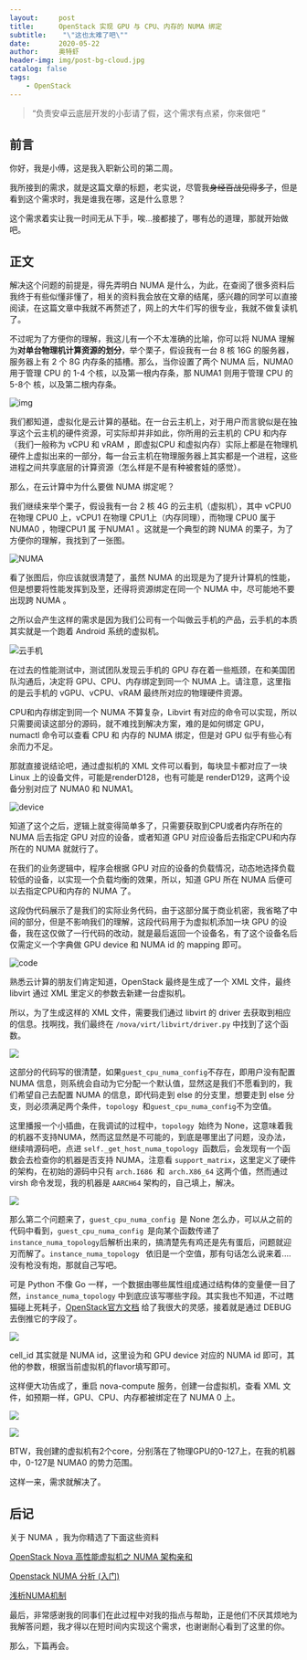 ```yaml
---
layout:     post
title:      OpenStack 实现 GPU 与 CPU、内存的 NUMA 绑定
subtitle:    "\"这也太难了吧\""
date:       2020-05-22
author:     奥特虾
header-img: img/post-bg-cloud.jpg
catalog: false
tags:
    - OpenStack
---
```


> “负责安卓云底层开发的小彭请了假，这个需求有点紧，你来做吧 ”



## 前言

你好，我是小傅，这是我入职新公司的第二周。

我所接到的需求，就是这篇文章的标题，老实说，尽管我~~身经百战见得多了~~，但是看到这个需求时，我是谁我在哪，这是什么意思？

这个需求着实让我一时间无从下手，唉...接都接了，哪有怂的道理，那就开始做吧。



## 正文

解决这个问题的前提是，得先弄明白 NUMA 是什么，为此，在查阅了很多资料后我终于有些似懂非懂了，相关的资料我会放在文章的结尾，感兴趣的同学可以直接阅读，在这篇文章中我就不再赘述了，网上的大牛们写的很专业，我就不做复读机了。



不过呢为了方便你的理解，我这儿有一个不太准确的比喻，你可以将 NUMA 理解为**对单台物理机计算资源的划分**，举个栗子，假设我有一台 8 核 16G 的服务器，服务器上有 2 个 8G 内存条的插槽。那么，当你设置了两个 NUMA 后，NUMA0 用于管理 CPU 的 1-4 个核，以及第一根内存条，那 NUMA1 则用于管理 CPU 的 5-8个 核，以及第二根内存条。



![img](https://ss2.bdstatic.com/70cFvnSh_Q1YnxGkpoWK1HF6hhy/it/u=1272062901,807942533&fm=26&gp=0.jpg)





我们都知道，虚拟化是云计算的基础。在一台云主机上，对于用户而言貌似是在独享这个云主机的硬件资源，可实际却并非如此，你所用的云主机的 CPU 和内存（我们一般称为 vCPU 和 vRAM ，即虚拟CPU 和虚拟内存）实际上都是在物理机硬件上虚拟出来的一部分，每一台云主机在物理服务器上其实都是一个进程，这些进程之间共享底层的计算资源（怎么样是不是有种被套娃的感觉）。



那么，在云计算中为什么要做 NUMA 绑定呢？



我们继续来举个栗子，假设我有一台 2 核 4G 的云主机（虚拟机），其中 vCPU0 在物理 CPU0 上，vCPU1 在物理 CPU1上（内存同理），而物理 CPU0 属于 NUMA0 ，物理CPU1 属 于NUMA1 。这就是一个典型的跨 NUMA 的栗子，为了方便你的理解，我找到了一张图。



![NUMA ](http://static.open-open.com/lib/uploadImg/20150323/20150323105252_596.png)





看了张图后，你应该就很清楚了，虽然 NUMA 的出现是为了提升计算机的性能，但是想要将性能发挥到及至，还得将资源绑定在同一个 NUMA 中，尽可能地不要出现跨 NUMA 。



之所以会产生这样的需求是因为我们公司有一个叫做云手机的产品，云手机的本质其实就是一个跑着 Android 系统的虚拟机。



![云手机 ](https://s1.ax1x.com/2020/05/22/YjEAKK.png)



在过去的性能测试中，测试团队发现云手机的 GPU 存在着一些瓶颈，在和美国团队沟通后，决定将 GPU、CPU、内存绑定到同一个 NUMA 上。请注意，这里指的是云手机的 vGPU、vCPU、vRAM 最终所对应的物理硬件资源。



CPU和内存绑定到同一个 NUMA 不算复杂，Libvirt 有对应的命令可以实现，所以只需要阅读这部分的源码，就不难找到解决方案，难的是如何绑定 GPU，numactl 命令可以查看 CPU 和 内存的 NUMA 绑定，但是对 GPU 似乎有些心有余而力不足。



那就直接说结论吧，通过虚拟机的 XML 文件可以看到，每块显卡都对应了一块 Linux 上的设备文件，可能是renderD128，也有可能是 renderD129，这两个设备分别对应了 NUMA0 和 NUMA1。



![device](https://s1.ax1x.com/2020/05/23/YjeSUg.png)



知道了这个之后，逻辑上就变得简单多了，只需要获取到CPU或者内存所在的 NUMA 后去指定 GPU 对应的设备，或者知道 GPU 对应设备后去指定CPU和内存所在的 NUMA 就就行了。



在我们的业务逻辑中，程序会根据 GPU 对应的设备的负载情况，动态地选择负载较低的设备，以实现一个负载均衡的效果，所以，知道 GPU 所在 NUMA 后便可以去指定CPU和内存的 NUMA 了。



这段伪代码展示了是我们的实际业务代码，由于这部分属于商业机密，我省略了中间的部分，但是不影响我们的理解，这段代码用于为虚拟机添加一块 GPU 的设备，我在这仅做了一行代码的改动，就是最后返回一个设备名，有了这个设备名后仅需定义一个字典做  GPU device 和 NUMA id 的 mapping 即可。



![code](https://s1.ax1x.com/2020/05/23/YjmT1A.png)





熟悉云计算的朋友们肯定知道，OpenStack 最终是生成了一个 XML 文件，最终 libvirt 通过 XML 里定义的参数去新建一台虚拟机。



所以，为了生成这样的 XML 文件，需要我们通过 libvirt 的 driver 去获取到相应的信息。找啊找，我们最终在 `/nova/virt/libvirt/driver.py` 中找到了这个函数。



![](https://s1.ax1x.com/2020/05/23/YjnVNF.png)



这部分的代码写的很清楚，如果` guest_cpu_numa_config `不存在，即用户没有配置 NUMA 信息，则系统会自动为它分配一个默认值，显然这是我们不愿看到的，我们希望自己去配置 NUMA 的信息，即代码走到 else 的分支里，想要走到 else 分支，则必须满足两个条件，`topology `和` guest_cpu_numa_config `不为空值。



这里播报一个小插曲，在我调试的过程中，`topology `始终为 None，这意味着我的机器不支持NUMA，然而这显然是不可能的，到底是哪里出了问题，没办法，继续啃源码吧，点进 `self._get_host_numa_topology `函数后，会发现有一个函数会去检查你的机器是否支持 NUMA，注意看 `support_matrix`，这里定义了硬件的架构，在初始的源码中只有 `arch.I686 `和` arch.X86_64` 这两个值，然而通过 virsh 命令发现，我的机器是 `AARCH64` 架构的，自己填上，解决。



![](https://s1.ax1x.com/2020/05/23/Yjnn39.png)



那么第二个问题来了，`guest_cpu_numa_config `是 None 怎么办，可以从之前的代码中看到，`guest_cpu_numa_config `是向某个函数传递了` instance_numa_topology `后解析出来的，搞清楚先有鸡还是先有蛋后，问题就迎刃而解了。`instance_numa_topology ` 依旧是一个空值，那有句话怎么说来着....没有枪没有炮，那就自己写吧。



可是 Python 不像 Go 一样，一个数据由哪些属性组成通过结构体的变量便一目了然，`instance_numa_topology`  中到底应该写哪些字段。其实我也不知道，不过瞎猫碰上死耗子，[OpenStack官方文档](https://docs.openstack.org/nova/rocky/contributor/testing/libvirt-numa.html
) 给了我很大的灵感，接着就是通过 DEBUG 去倒推它的字段了。



![](https://s1.ax1x.com/2020/05/23/YjnJ4e.png)



cell_id 其实就是 NUMA id，这里设为和 GPU device 对应的 NUMA id 即可，其他的参数，根据当前虚拟机的flavor填写即可。



这样便大功告成了，重启 nova-compute 服务，创建一台虚拟机，查看 XML 文件，如预期一样，GPU、CPU、内存都被绑定在了 NUMA 0 上。



![](https://s1.ax1x.com/2020/05/23/YjZqgI.png)



![](https://s1.ax1x.com/2020/05/23/YjZb8A.png)



BTW，我创建的虚拟机有2个core，分别落在了物理GPU的0-127上，在我的机器中，0-127是 NUMA0 的势力范围。



这样一来，需求就解决了。





## 后记

关于 NUMA ，我为你精选了下面这些资料

[OpenStack Nova 高性能虚拟机之 NUMA 架构亲和](https://www.cnblogs.com/jmilkfan-fanguiju/p/10589768.html)

[Openstack NUMA 分析 (入门)](https://www.iteye.com/blog/hangdong-zhang-2294888)

[浅析NUMA机制](https://www.jianshu.com/p/0607c5f62c51)

最后，非常感谢我的同事们在此过程中对我的指点与帮助，正是他们不厌其烦地为我解答问题，我才得以在短时间内实现这个需求，也谢谢耐心看到了这里的你。

那么，下篇再会。




